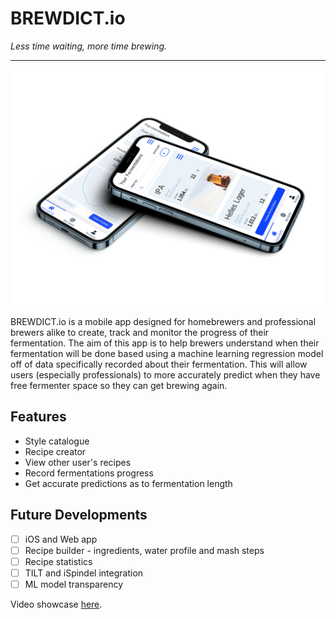 # BREWDICT.io

*Less time waiting, more time brewing.*

---

![BREWDICT.io mockup on iPhone 12 Pro](mockup.png)

BREWDICT.io is a mobile app designed for
homebrewers and professional brewers alike
to create, track and monitor the progress of
their fermentation. The aim of this app is to
help brewers understand when their fermentation
will be done based using a machine learning regression model off of data specifically recorded
about their fermentation. This will allow users
(especially professionals) to more accurately
predict when they have free fermenter space so
they can get brewing again.

## Features
- Style catalogue
- Recipe creator
- View other user's recipes
- Record fermentations progress
- Get accurate predictions as to fermentation length


## Future Developments
- [ ] iOS and Web app
- [ ] Recipe builder - ingredients, water profile and mash steps
- [ ] Recipe statistics
- [ ] TILT and iSpindel integration
- [ ] ML model transparency

Video showcase [here](https://youtu.be/lTp-GzsffnM).
